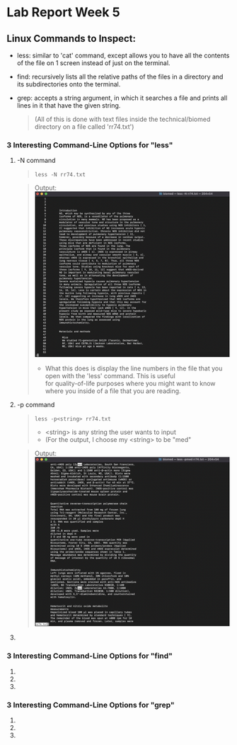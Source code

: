# Lab Report Week 5
## Linux Commands to Inspect:
- less: similar to 'cat' command, except allows you to have all the contents of the file on 1 screen instead of just on the terminal.
- find: recursively lists all the relative paths of the files in a directory and its subdirectories onto the terminal.
- grep: accepts a string argument, in which it searches a file and prints all lines in it that have the given string.

    >   (All of this is done with text files inside the technical/biomed directory on a file called 'rr74.txt')

### 3 Interesting Command-Line Options for "less"
1. -N command
    > `less -N rr74.txt`
    
    > Output:
    > ![lessN](Week-5-Lab-Report-Pics/lessN.jpg)
    > - What this does is display the line numbers in the file that you open with the 'less' command. This is useful\
    > for quality-of-life purposes where you might want to know where you inside of a file that you are reading.

2. -p command
    > `less -p<string> rr74.txt`
    > - \<string> is any string the user wants to input
    > - (For the output, I choose my \<string> to be "med"
    
    > Output:
    > ![lessp](Week-5-Lab-Report-Pics/lessp.jpg)
    
3.

### 3 Interesting Command-Line Options for "find"
1.
2.
3.

### 3 Interesting Command-Line Options for "grep"
1.
2.
3.
